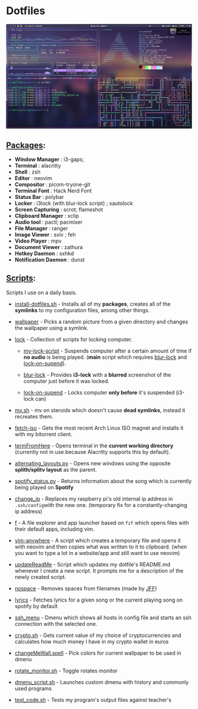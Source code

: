 # Dotfiles

![alt text](https://github.com/matildeopbravo/dotfiles/raw/master/screenshot.png "Screenshot")


## [Packages](./installation/packages.txt):

 - **Window Manager** : i3-gaps;
 - **Terminal** : alacritty
 - **Shell** : zsh
 - **Editor** : neovim
 - **Compositor** : picom-tryone-git
 - **Terminal Font** : Hack Nerd Font
 - **Status Bar** : polybar
 - **Locker** : i3lock (with blur-lock script) ; xautolock
 - **Screen Capturing** : scrot; flameshot
 - **Clipboard Manager** : xclip
 - **Audio tool** : pactl; pacmixer
 - **File Manager** : ranger
 - **Image Viewer** : sxiv ; feh
 - **Video Player** : mpv
 - **Document Viewer** : zathura
 - **Hotkey Daemon** : sxhkd
 - **Notification Daemon** : dunst

## [Scripts](./scripts):


Scripts I use on a daily basis.
- [install-dotfiles.sh](./installation/install-dotfiles.sh) - Installs all of my **packages**, creates all of the **symlinks** to my configuration files, among other things.
- [wallpaper](.scripts/wallpaper) - Picks a random picture from a given
    directory and changes the wallpaper using a symlink.
- [lock](.scripts/lock) - Collection of scripts for locking computer.


   - [my-lock-script](./scripts/lock/my-lock-script) - Suspends computer after a certain amount of time if **no audio** is being played. (**main** script which requires [blur-lock](./scripts/lock/blur-lock) and [lock-on-supend](./scripts/lock/lock-on-suspend)).

   - [blur-lock](./scripts/lock/blur-lock) - Provides **i3-lock** with a **blurred** screenshot of the computer just before it was locked.
    - [lock-on-supend](./scripts/lock/lock-on-suspend) -  Locks computer **only before** it's suspended (i3-lock can)
- [mv.sh](./scripts/mv.sh) - mv on steroids which doesn't cause **dead symlinks**,
    instead it recreates them.
- [fetch-iso](./scripts/fetch-iso) - Gets the most recent Arch Linux ISO magnet
    and installs it with my bitorrent client.
- [termFromHere](./scripts/termFromHere) - Opens terminal in the **current working directory** (currently not in use because Alacritty supports this by default).
- [alternating_layouts.py](./scripts/alternating_layouts.py) - Opens new windows using the opposite **splith/splitv layout** as the parent.
- [spotify_status.py](./scripts/spotify_status.py) - Returns information about the song which is currently being played on **Spotify**
- [change_ip](./scripts/change_ip) - Replaces my raspberry pi's old internal ip address in `.ssh/config`with the new one. (temporary fix for a constantly-changing ip address)
- [f](./scripts/f) - A file explorer and app launcher based on `fzf` which opens
    files with their default apps, including vim.
- [vim-anywhere](./scripts/vim-anywhere) - A script which creates a temporary
    file and opens it with neovim and then copies what was written to it to clipboard. (when you want to type a lot in a website/app and still want to use neovim)
- [updateReadMe](./scripts/updateReadMe) - Script which updates my dotfile's
    README.md whenever I create a new script. It prompts me for a description of
    the newly created script.
- [nospace](./scripts/nospace) - Removes spaces from filenames (made by [JFF](https://github.com/JoseFilipeFerreira/toolbelt))
- [lyrics](./scripts/lyrics) - Fetches lyrics for a given song or the current
    playing song on spotify by default
- [ssh_menu](./scripts/ssh_menu) - Dmenu which shows all hosts in config file and starts an ssh connection with the selected one.
- [crypto.sh](./scripts/crypto.sh) - Gets current value of my choice of cryptocurrencies and calculates how much money I have in my crypto wallet in euros
- [changeMeWall.spell](./scripts/changeMeWall.spell) - Pick colors for current wallpaper to be used in dmenu
- [rotate_monitor.sh](./scripts/rotate_monitor.sh) - Toggle rotates monitor
- [dmenu_script.sh](./scripts/dmenu_script.sh) - Launches custom dmenu with history and commonly used programs
- [test_code.sh](./scripts/test_code.sh) - Tests my program's output files against teacher's
